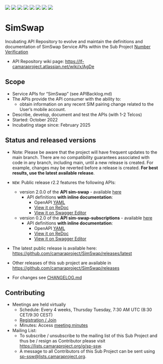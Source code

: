 <a href="https://github.com/camaraproject/SimSwap/commits/" title="Last Commit"><img src="https://img.shields.io/github/last-commit/camaraproject/SimSwap?style=plastic"></a>
<a href="https://github.com/camaraproject/SimSwap/issues" title="Open Issues"><img src="https://img.shields.io/github/issues/camaraproject/SimSwap?style=plastic"></a>
<a href="https://github.com/camaraproject/SimSwap/pulls" title="Open Pull Requests"><img src="https://img.shields.io/github/issues-pr/camaraproject/SimSwap?style=plastic"></a>
<a href="https://github.com/camaraproject/SimSwap/graphs/contributors" title="Contributors"><img src="https://img.shields.io/github/contributors/camaraproject/SimSwap?style=plastic"></a>
<a href="https://github.com/camaraproject/SimSwap" title="Repo Size"><img src="https://img.shields.io/github/repo-size/camaraproject/SimSwap?style=plastic"></a>
<a href="https://github.com/camaraproject/SimSwap/blob/main/LICENSE" title="License"><img src="https://img.shields.io/badge/License-Apache%202.0-green.svg?style=plastic"></a>
<a href="https://github.com/camaraproject/SimSwap/releases/latest" title="Latest Release"><img src="https://img.shields.io/github/release/camaraproject/SimSwap?style=plastic"></a>
<a href="https://github.com/camaraproject/Governance/blob/main/ProjectStructureAndRoles.md" title="Incubating API Repository"><img src="https://img.shields.io/badge/Incubating%20API%20Repository-green?style=plastic"></a>


# SimSwap

Incubating API Repository to evolve and maintain the definitions and documentation of SimSwap Service APIs within the Sub Project [Number Verification](https://lf-camaraproject.atlassian.net/wiki/x/BYEpBQ)

* API Repository wiki page: https://lf-camaraproject.atlassian.net/wiki/x/AgDe

## Scope

* Service APIs for “SimSwap” (see APIBacklog.md)  
* The APIs provide the API consumer with the ability to:  
  * obtain information on any recent SIM pairing change related to the User’s mobile account.
* Describe, develop, document and test the APIs (with 1-2 Telcos)  
* Started: October 2022
* Incubating stage since: February 2025

## Status and released versions

* Note: Please be aware that the project will have frequent updates to the main branch. There are no compatibility guarantees associated with code in any branch, including main, until a new release is created. For example, changes may be reverted before a release is created. **For best results, use the latest available release**.
* `NEW`: Public release r2.2 features the following APIs:
  * version 2.0.0 of the **API sim-swap** - available [here](https://github.com/camaraproject/SimSwap/tree/r2.2)
    * API definitions **with inline documentation**:
      * OpenAPI [YAML](https://github.com/camaraproject/SimSwap/blob/r2.2/code/API_definitions/sim-swap.yaml)
      * [View it on ReDoc](https://redocly.github.io/redoc/?url=https://raw.githubusercontent.com/camaraproject/SimSwap/r2.2/code/API_definitions/sim-swap.yaml&nocors) 
      * [View it on Swagger Editor](https://camaraproject.github.io/swagger-ui/?url=https://raw.githubusercontent.com/camaraproject/SimSwap/r2.2/code/API_definitions/sim-swap.yaml)
  * version 0.2.0 of the **API sim-swap-subscriptions** - available [here](https://github.com/camaraproject/SimSwap/tree/r2.2)
    * API definitions **with inline documentation**:
      * OpenAPI [YAML](https://github.com/camaraproject/SimSwap/blob/r2.2/code/API_definitions/sim-swap-subscriptions.yaml)
      * [View it on ReDoc](https://redocly.github.io/redoc/?url=https://raw.githubusercontent.com/camaraproject/SimSwap/r2.2/code/API_definitions/sim-swap-subscriptions.yaml&nocors) 
      * [View it on Swagger Editor](https://camaraproject.github.io/swagger-ui/?url=https://raw.githubusercontent.com/camaraproject/SimSwap/r2.2/code/API_definitions/sim-swap-subscriptions.yaml)

* The latest public release is available here: https://github.com/camaraproject/SimSwap/releases/latest
* Other releases of this sub project are available in https://github.com/camaraproject/SimSwap/releases
* For changes see [CHANGELOG.md](https://github.com/camaraproject/Simswap/blob/main/CHANGELOG.md)

## Contributing

* Meetings are held virtually
  * Schedule: Every 4 weeks, Thursday Tuesday, 7:30 AM UTC (8:30 CET/9:30 CEST)
  * [Registration / Join](https://lf-camaraproject.atlassian.net/wiki/spaces/CAM/pages/14562399/NumberVerification)
  * Minutes: Access [meeting minutes](https://lf-camaraproject.atlassian.net/wiki/spaces/CAM/pages/14564484/Number+Verification+Meeting+Minutes)
* Mailing List:
  * To subscribe / unsubscribe to the mailing list of this Sub Project and thus be / resign as Contributor please visit <https://lists.camaraproject.org/g/sp-ssw>.
  * A message to all Contributors of this Sub Project can be sent using <sp-ssw@lists.camaraproject.org>.
